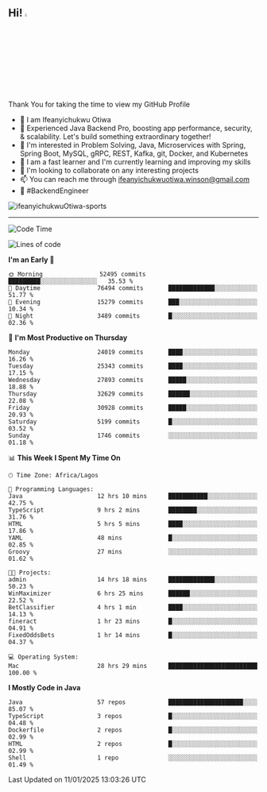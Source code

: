 <!-- BLOG-POST-LIST:START --><!-- BLOG-POST-LIST:END -->

## Hi! <img src="https://media.giphy.com/media/hvRJCLFzcasrR4ia7z/giphy.gif" width="4%"> 

Thank You for taking the time to view my GitHub Profile

- 👋 I am Ifeanyichukwu Otiwa
- 🚀 Experienced Java Backend Pro, boosting app performance, security, & scalability. Let's build something extraordinary together!
- 👀 I'm interested in Problem Solving, Java, Microservices with Spring, Spring Boot, MySQL, gRPC, REST, Kafka, git, Docker, and Kubernetes
- 🌱 I am a fast learner and I'm currently learning and improving my skills
- 💞️ I'm looking to collaborate on any interesting projects
- 📫 You can reach me through ifeanyichukwuotiwa.winson@gmail.com
- 🚀 #BackendEngineer

<p align="left" marginTop="10px"> <img src="https://komarev.com/ghpvc/?username=ifeanyichukwuOtiwa-sports&label=Profile%20views&color=0e75b6&style=for-the-badge" alt="ifeanyichukwuOtiwa-sports" /> </p>

***

<!--START_SECTION:waka-->
![Code Time](http://img.shields.io/badge/Code%20Time-3%2C314%20hrs%2047%20mins-blue)

![Lines of code](https://img.shields.io/badge/From%20Hello%20World%20I%27ve%20Written-36.6%20million%20lines%20of%20code-blue)

**I'm an Early 🐤** 

```text
🌞 Morning                52495 commits       █████████░░░░░░░░░░░░░░░░   35.53 % 
🌆 Daytime                76494 commits       █████████████░░░░░░░░░░░░   51.77 % 
🌃 Evening                15279 commits       ███░░░░░░░░░░░░░░░░░░░░░░   10.34 % 
🌙 Night                  3489 commits        █░░░░░░░░░░░░░░░░░░░░░░░░   02.36 % 
```
📅 **I'm Most Productive on Thursday** 

```text
Monday                   24019 commits       ████░░░░░░░░░░░░░░░░░░░░░   16.26 % 
Tuesday                  25343 commits       ████░░░░░░░░░░░░░░░░░░░░░   17.15 % 
Wednesday                27893 commits       █████░░░░░░░░░░░░░░░░░░░░   18.88 % 
Thursday                 32629 commits       ██████░░░░░░░░░░░░░░░░░░░   22.08 % 
Friday                   30928 commits       █████░░░░░░░░░░░░░░░░░░░░   20.93 % 
Saturday                 5199 commits        █░░░░░░░░░░░░░░░░░░░░░░░░   03.52 % 
Sunday                   1746 commits        ░░░░░░░░░░░░░░░░░░░░░░░░░   01.18 % 
```


📊 **This Week I Spent My Time On** 

```text
🕑︎ Time Zone: Africa/Lagos

💬 Programming Languages: 
Java                     12 hrs 10 mins      ███████████░░░░░░░░░░░░░░   42.75 % 
TypeScript               9 hrs 2 mins        ████████░░░░░░░░░░░░░░░░░   31.76 % 
HTML                     5 hrs 5 mins        ████░░░░░░░░░░░░░░░░░░░░░   17.86 % 
YAML                     48 mins             █░░░░░░░░░░░░░░░░░░░░░░░░   02.85 % 
Groovy                   27 mins             ░░░░░░░░░░░░░░░░░░░░░░░░░   01.62 % 

🐱‍💻 Projects: 
admin                    14 hrs 18 mins      █████████████░░░░░░░░░░░░   50.23 % 
WinMaximizer             6 hrs 25 mins       ██████░░░░░░░░░░░░░░░░░░░   22.52 % 
BetClassifier            4 hrs 1 min         ████░░░░░░░░░░░░░░░░░░░░░   14.13 % 
fineract                 1 hr 23 mins        █░░░░░░░░░░░░░░░░░░░░░░░░   04.91 % 
FixedOddsBets            1 hr 14 mins        █░░░░░░░░░░░░░░░░░░░░░░░░   04.37 % 

💻 Operating System: 
Mac                      28 hrs 29 mins      █████████████████████████   100.00 % 
```

**I Mostly Code in Java** 

```text
Java                     57 repos            █████████████████████░░░░   85.07 % 
TypeScript               3 repos             █░░░░░░░░░░░░░░░░░░░░░░░░   04.48 % 
Dockerfile               2 repos             █░░░░░░░░░░░░░░░░░░░░░░░░   02.99 % 
HTML                     2 repos             █░░░░░░░░░░░░░░░░░░░░░░░░   02.99 % 
Shell                    1 repo              ░░░░░░░░░░░░░░░░░░░░░░░░░   01.49 % 
```




 Last Updated on 11/01/2025 13:03:26 UTC
<!--END_SECTION:waka-->

<!--
<p align="center">
![trophy](https://github-profile-trophy.vercel.app/?username=ifeanyichukwuOtiwa-sports&theme=onedark) (https://github.com/ryo-ma/github-profile-trophy)
</p>
-->

<!---
ifeanyi-otiwa/ifeanyi-otiwa is a ✨ special ✨ repository because its `README.md` (this file) appears on your GitHub profile.
You can click the Preview link to take a look at your changes.
--->
